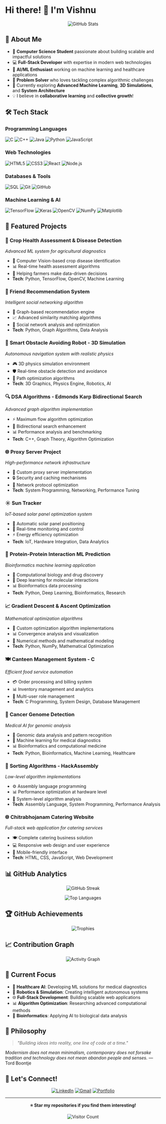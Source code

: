 # Hi there! 👋 I'm Vishnu

<div align="center">
  
![GitHub Stats](https://github-readme-stats.vercel.app/api?username=Vishnu868&show_icons=true&theme=radical&hide_border=true&bg_color=0D1117)

</div>

## 🚀 About Me

- 🔭 **Computer Science Student** passionate about building scalable and impactful solutions
- 💻 **Full-Stack Developer** with expertise in modern web technologies
- 🤖 **AI/ML Enthusiast** working on machine learning and healthcare applications  
- 🎯 **Problem Solver** who loves tackling complex algorithmic challenges
- 🌱 Currently exploring **Advanced Machine Learning**, **3D Simulations**, and **System Architecture**
- 💡 I believe in **collaborative learning** and **collective growth**!

## 🛠️ Tech Stack

### Programming Languages
![C](https://img.shields.io/badge/C-00599C?style=for-the-badge&logo=c&logoColor=white)
![C++](https://img.shields.io/badge/C++-00599C?style=for-the-badge&logo=c%2B%2B&logoColor=white)
![Java](https://img.shields.io/badge/Java-ED8B00?style=for-the-badge&logo=java&logoColor=white)
![Python](https://img.shields.io/badge/Python-3776AB?style=for-the-badge&logo=python&logoColor=white)
![JavaScript](https://img.shields.io/badge/JavaScript-F7DF1E?style=for-the-badge&logo=javascript&logoColor=black)

### Web Technologies
![HTML5](https://img.shields.io/badge/HTML5-E34F26?style=for-the-badge&logo=html5&logoColor=white)
![CSS3](https://img.shields.io/badge/CSS3-1572B6?style=for-the-badge&logo=css3&logoColor=white)
![React](https://img.shields.io/badge/React-20232A?style=for-the-badge&logo=react&logoColor=61DAFB)
![Node.js](https://img.shields.io/badge/Node.js-43853D?style=for-the-badge&logo=node.js&logoColor=white)

### Databases & Tools
![SQL](https://img.shields.io/badge/SQL-4479A1?style=for-the-badge&logo=mysql&logoColor=white)
![Git](https://img.shields.io/badge/Git-F05032?style=for-the-badge&logo=git&logoColor=white)
![GitHub](https://img.shields.io/badge/GitHub-100000?style=for-the-badge&logo=github&logoColor=white)

### Machine Learning & AI
![TensorFlow](https://img.shields.io/badge/TensorFlow-FF6F00?style=for-the-badge&logo=tensorflow&logoColor=white)
![Keras](https://img.shields.io/badge/Keras-D00000?style=for-the-badge&logo=keras&logoColor=white)
![OpenCV](https://img.shields.io/badge/OpenCV-27338e?style=for-the-badge&logo=OpenCV&logoColor=white)
![NumPy](https://img.shields.io/badge/NumPy-013243?style=for-the-badge&logo=numpy&logoColor=white)
![Matplotlib](https://img.shields.io/badge/Matplotlib-11557c?style=for-the-badge&logo=python&logoColor=white)

## 🌟 Featured Projects

### 🏥 **Crop Health Assessment & Disease Detection**
*Advanced ML system for agricultural diagnostics*
- 🔬 Computer Vision-based crop disease identification
- 📊 Real-time health assessment algorithms  
- 🌾 Helping farmers make data-driven decisions
- **Tech**: Python, TensorFlow, OpenCV, Machine Learning

### 🤝 **Friend Recommendation System**
*Intelligent social networking algorithm*
- 🧠 Graph-based recommendation engine
- 📈 Advanced similarity matching algorithms
- 🔗 Social network analysis and optimization
- **Tech**: Python, Graph Algorithms, Data Analysis

### 🤖 **Smart Obstacle Avoiding Robot - 3D Simulation**
*Autonomous navigation system with realistic physics*
- 🎮 3D physics simulation environment
- 🛡️ Real-time obstacle detection and avoidance
- 🎯 Path optimization algorithms
- **Tech**: 3D Graphics, Physics Engine, Robotics, AI

### 🔍 **DSA Algorithms - Edmonds Karp Bidirectional Search**
*Advanced graph algorithm implementation*
- ⚡ Maximum flow algorithm optimization
- 🔄 Bidirectional search enhancement
- 📊 Performance analysis and benchmarking
- **Tech**: C++, Graph Theory, Algorithm Optimization

### 🌐 **Proxy Server Project**
*High-performance network infrastructure*
- 🚀 Custom proxy server implementation
- 🔒 Security and caching mechanisms
- 📡 Network protocol optimization
- **Tech**: System Programming, Networking, Performance Tuning

### ☀️ **Sun Tracker**
*IoT-based solar panel optimization system*
- 🔆 Automatic solar panel positioning
- 📱 Real-time monitoring and control
- ⚡ Energy efficiency optimization
- **Tech**: IoT, Hardware Integration, Data Analytics

### 🧬 **Protein-Protein Interaction ML Prediction**
*Bioinformatics machine learning application*
- 🔬 Computational biology and drug discovery
- 🧠 Deep learning for molecular interactions
- 📊 Bioinformatics data processing
- **Tech**: Python, Deep Learning, Bioinformatics, Research

### 📈 **Gradient Descent & Ascent Optimization**
*Mathematical optimization algorithms*
- 🎯 Custom optimization algorithm implementations
- 📊 Convergence analysis and visualization
- 🔢 Numerical methods and mathematical modeling
- **Tech**: Python, NumPy, Mathematical Optimization

### 🍽️ **Canteen Management System - C**
*Efficient food service automation*
- 💳 Order processing and billing system
- 📊 Inventory management and analytics
- 👥 Multi-user role management
- **Tech**: C Programming, System Design, Database Management

### 🧬 **Cancer Genome Detection**
*Medical AI for genomic analysis*
- 🔬 Genomic data analysis and pattern recognition
- 🏥 Machine learning for medical diagnostics
- 📊 Bioinformatics and computational medicine
- **Tech**: Python, Bioinformatics, Machine Learning, Healthcare

### 🔄 **Sorting Algorithms - HackAssembly**
*Low-level algorithm implementations*
- ⚙️ Assembly language programming
- 📊 Performance optimization at hardware level
- 🔧 System-level algorithm analysis
- **Tech**: Assembly Language, System Programming, Performance Analysis

### 🌐 **Chitrabhojanam Catering Website**
*Full-stack web application for catering services*
- 🍽️ Complete catering business solution
- 💻 Responsive web design and user experience
- 📱 Mobile-friendly interface
- **Tech**: HTML, CSS, JavaScript, Web Development

## 📊 GitHub Analytics

<div align="center">
  
![GitHub Streak](https://github-readme-streak-stats.herokuapp.com/?user=Vishnu868&theme=radical&hide_border=true&background=0D1117)

![Top Languages](https://github-readme-stats.vercel.app/api/top-langs/?username=Vishnu868&layout=compact&theme=radical&hide_border=true&bg_color=0D1117)

</div>

## 🏆 GitHub Achievements

<div align="center">
  
![Trophies](https://github-profile-trophy.vercel.app/?username=Vishnu868&theme=radical&no-bg=true&no-frame=true&row=1&column=7)

</div>

## 📈 Contribution Graph

<div align="center">
  
![Activity Graph](https://github-readme-activity-graph.vercel.app/graph?username=Vishnu868&bg_color=0D1117&color=e06c75&line=e06c75&point=61dafb&area=true&hide_border=true)

</div>

## 🎯 Current Focus

- 🔬 **Healthcare AI**: Developing ML solutions for medical diagnostics
- 🤖 **Robotics & Simulation**: Creating intelligent autonomous systems  
- 🌐 **Full-Stack Development**: Building scalable web applications
- 📊 **Algorithm Optimization**: Researching advanced computational methods
- 🧬 **Bioinformatics**: Applying AI to biological data analysis

## 💭 Philosophy

> *"Building ideas into reality, one line of code at a time."*

*Modernism does not mean minimalism, contemporary does not forsake tradition and technology does not mean abandon people and senses.* — Tord Boontje

## 🤝 Let's Connect!

<div align="center">
  
[![LinkedIn](https://img.shields.io/badge/LinkedIn-0077B5?style=for-the-badge&logo=linkedin&logoColor=white)](https://linkedin.com/in/yourprofile)
[![Gmail](https://img.shields.io/badge/Gmail-D14836?style=for-the-badge&logo=gmail&logoColor=white)](mailto:your.email@gmail.com)
[![Portfolio](https://img.shields.io/badge/Portfolio-FF5722?style=for-the-badge&logo=todoist&logoColor=white)](https://yourportfolio.com)

</div>

---

<div align="center">
  
**⭐ Star my repositories if you find them interesting!**

![Visitor Count](https://visitor-badge.laobi.icu/badge?page_id=Vishnu868.Vishnu868)

</div>
